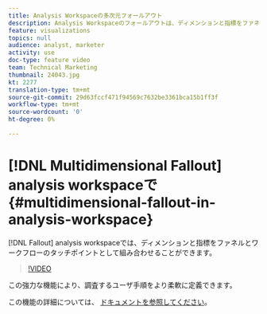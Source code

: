 ```yaml
---
title: Analysis Workspaceの多次元フォールアウト
description: Analysis Workspaceのフォールアウトは、ディメンションと指標をファネルとワークフローのタッチポイントとして組み合わせることができます。
feature: visualizations
topics: null
audience: analyst, marketer
activity: use
doc-type: feature video
team: Technical Marketing
thumbnail: 24043.jpg
kt: 2277
translation-type: tm+mt
source-git-commit: 29d63fccf471f94569c7632be3361bca15b1ff3f
workflow-type: tm+mt
source-wordcount: '0'
ht-degree: 0%

---
```



# [!DNL Multidimensional Fallout] analysis workspaceで {#multidimensional-fallout-in-analysis-workspace}

[!DNL Fallout] analysis workspaceでは、ディメンションと指標をファネルとワークフローのタッチポイントとして組み合わせることができます。

>[!VIDEO](https://video.tv.adobe.com/v/24043/?quality=12)

この強力な機能により、調査するユーザ手順をより柔軟に定義できます。

この機能の詳細については、 [ドキュメントを参照してください](https://marketing.adobe.com/resources/help/en_US/analytics/analysis-workspace/configuring-interdimensional-fallout.html)。
